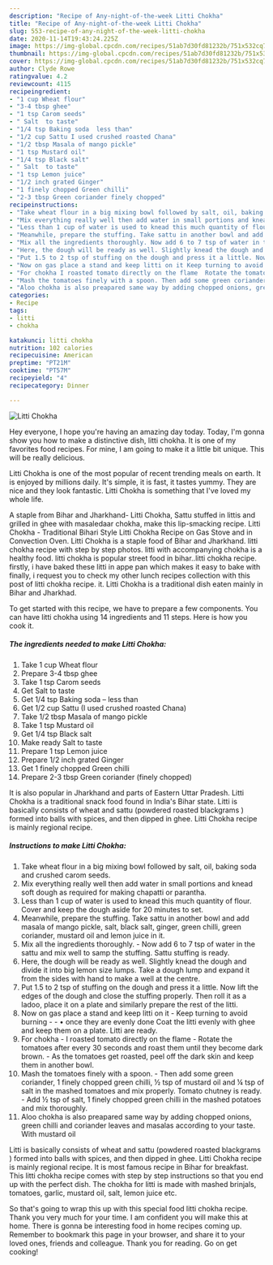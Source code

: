 ```yaml
---
description: "Recipe of Any-night-of-the-week Litti Chokha"
title: "Recipe of Any-night-of-the-week Litti Chokha"
slug: 553-recipe-of-any-night-of-the-week-litti-chokha
date: 2020-11-14T19:43:24.225Z
image: https://img-global.cpcdn.com/recipes/51ab7d30fd81232b/751x532cq70/litti-chokha-recipe-main-photo.jpg
thumbnail: https://img-global.cpcdn.com/recipes/51ab7d30fd81232b/751x532cq70/litti-chokha-recipe-main-photo.jpg
cover: https://img-global.cpcdn.com/recipes/51ab7d30fd81232b/751x532cq70/litti-chokha-recipe-main-photo.jpg
author: Clyde Rowe
ratingvalue: 4.2
reviewcount: 4115
recipeingredient:
- "1 cup Wheat flour"
- "3-4 tbsp ghee"
- "1 tsp Carom seeds"
- " Salt  to taste"
- "1/4 tsp Baking soda  less than"
- "1/2 cup Sattu I used crushed roasted Chana"
- "1/2 tbsp Masala of mango pickle"
- "1 tsp Mustard oil"
- "1/4 tsp Black salt"
- " Salt  to taste"
- "1 tsp Lemon juice"
- "1/2 inch grated Ginger"
- "1 finely chopped Green chilli"
- "2-3 tbsp Green coriander finely chopped"
recipeinstructions:
- "Take wheat flour in a big mixing bowl followed by salt, oil, baking soda and crushed carom seeds."
- "Mix everything really well then add water in small portions and knead soft dough as required for making chapatti or parantha."
- "Less than 1 cup of water is used to knead this much quantity of flour. Cover and keep the dough aside for 20 minutes to set."
- "Meanwhile, prepare the stuffing. Take sattu in another bowl and add masala of mango pickle, salt, black salt, ginger, green chilli, green coriander, mustard oil and lemon juice in it."
- "Mix all the ingredients thoroughly. Now add 6 to 7 tsp of water in the sattu and mix well to samp the stuffing. Sattu stuffing is ready."
- "Here, the dough will be ready as well. Slightly knead the dough and divide it into big lemon size lumps. Take a dough lump and expand it from the sides with hand to make a well at the centre."
- "Put 1.5 to 2 tsp of stuffing on the dough and press it a little. Now lift the edges of the dough and close the stuffing properly. Then roll it as a ladoo, place it on a plate and similarly prepare the rest of the litti."
- "Now on gas place a stand and keep litti on it Keep turning to avoid burning   • once they are evenly done Coat the litti evenly with ghee and keep them on a plate. Litti are ready."
- "For chokha I roasted tomato directly on the flame  Rotate the tomatoes after every 30 seconds and roast them until they become dark brown. As the tomatoes get roasted, peel off the dark skin and keep them in another bowl."
- "Mash the tomatoes finely with a spoon. Then add some green coriander, 1 finely chopped green chilli, ½ tsp of mustard oil and ¼ tsp of salt in the mashed tomatoes and mix properly. Tomato chutney is ready. Add ½ tsp of salt, 1 finely chopped green chilli in the mashed potatoes and mix thoroughly."
- "Aloo chokha is also preapared same way by adding chopped onions, green chilli and coriander leaves and masalas according to your taste. With mustard oil"
categories:
- Recipe
tags:
- litti
- chokha

katakunci: litti chokha 
nutrition: 102 calories
recipecuisine: American
preptime: "PT21M"
cooktime: "PT57M"
recipeyield: "4"
recipecategory: Dinner

---
```



![Litti Chokha](https://img-global.cpcdn.com/recipes/51ab7d30fd81232b/751x532cq70/litti-chokha-recipe-main-photo.jpg)

Hey everyone, I hope you're having an amazing day today. Today, I'm gonna show you how to make a distinctive dish, litti chokha. It is one of my favorites food recipes. For mine, I am going to make it a little bit unique. This will be really delicious.

Litti Chokha is one of the most popular of recent trending meals on earth. It is enjoyed by millions daily. It's simple, it is fast, it tastes yummy. They are nice and they look fantastic. Litti Chokha is something that I've loved my whole life.

A staple from Bihar and Jharkhand- Litti Chokha, Sattu stuffed in littis and grilled in ghee with masaledaar chokha, make this lip-smacking recipe. Litti Chokha - Traditional Bihari Style Litti Chokha Recipe on Gas Stove and in Convection Oven. Litti Chokha is a staple food of Bihar and Jharkhand. litti chokha recipe with step by step photos. litti with accompanying chokha is a healthy food. litti chokha is popular street food in bihar..litti chokha recipe. firstly, i have baked these litti in appe pan which makes it easy to bake with finally, i request you to check my other lunch recipes collection with this post of litti chokha recipe. it. Litti Chokha is a traditional dish eaten mainly in Bihar and Jharkhad.


To get started with this recipe, we have to prepare a few components. You can have litti chokha using 14 ingredients and 11 steps. Here is how you cook it.

<!--inarticleads1-->

##### The ingredients needed to make Litti Chokha:

1. Take 1 cup Wheat flour
1. Prepare 3-4 tbsp ghee
1. Take 1 tsp Carom seeds
1. Get  Salt  to taste
1. Get 1/4 tsp Baking soda – less than
1. Get 1/2 cup Sattu (I used crushed roasted Chana)
1. Take 1/2 tbsp Masala of mango pickle
1. Take 1 tsp Mustard oil
1. Get 1/4 tsp Black salt
1. Make ready  Salt  to taste
1. Prepare 1 tsp Lemon juice
1. Prepare 1/2 inch grated Ginger
1. Get 1 finely chopped Green chilli
1. Prepare 2-3 tbsp Green coriander (finely chopped)


It is also popular in Jharkhand and parts of Eastern Uttar Pradesh. Litti Chokha is a traditional snack food found in India&#39;s Bihar state. Litti is basically consists of wheat and sattu (powdered roasted blackgrams ) formed into balls with spices, and then dipped in ghee. Litti Chokha recipe is mainly regional recipe. 

<!--inarticleads2-->

##### Instructions to make Litti Chokha:

1. Take wheat flour in a big mixing bowl followed by salt, oil, baking soda and crushed carom seeds.
1. Mix everything really well then add water in small portions and knead soft dough as required for making chapatti or parantha.
1. Less than 1 cup of water is used to knead this much quantity of flour. Cover and keep the dough aside for 20 minutes to set.
1. Meanwhile, prepare the stuffing. Take sattu in another bowl and add masala of mango pickle, salt, black salt, ginger, green chilli, green coriander, mustard oil and lemon juice in it.
1. Mix all the ingredients thoroughly. - Now add 6 to 7 tsp of water in the sattu and mix well to samp the stuffing. Sattu stuffing is ready.
1. Here, the dough will be ready as well. Slightly knead the dough and divide it into big lemon size lumps. Take a dough lump and expand it from the sides with hand to make a well at the centre.
1. Put 1.5 to 2 tsp of stuffing on the dough and press it a little. Now lift the edges of the dough and close the stuffing properly. Then roll it as a ladoo, place it on a plate and similarly prepare the rest of the litti.
1. Now on gas place a stand and keep litti on it - Keep turning to avoid burning  -  - • once they are evenly done Coat the litti evenly with ghee and keep them on a plate. Litti are ready.
1. For chokha - I roasted tomato directly on the flame  - Rotate the tomatoes after every 30 seconds and roast them until they become dark brown. - As the tomatoes get roasted, peel off the dark skin and keep them in another bowl.
1. Mash the tomatoes finely with a spoon. - Then add some green coriander, 1 finely chopped green chilli, ½ tsp of mustard oil and ¼ tsp of salt in the mashed tomatoes and mix properly. Tomato chutney is ready. - Add ½ tsp of salt, 1 finely chopped green chilli in the mashed potatoes and mix thoroughly.
1. Aloo chokha is also preapared same way by adding chopped onions, green chilli and coriander leaves and masalas according to your taste. With mustard oil


Litti is basically consists of wheat and sattu (powdered roasted blackgrams ) formed into balls with spices, and then dipped in ghee. Litti Chokha recipe is mainly regional recipe. It is most famous recipe in Bihar for breakfast. This litti chokha recipe comes with step by step instructions so that you end up with the perfect dish. The chokha for litti is made with mashed brinjals, tomatoes, garlic, mustard oil, salt, lemon juice etc. 

So that's going to wrap this up with this special food litti chokha recipe. Thank you very much for your time. I am confident you will make this at home. There is gonna be interesting food in home recipes coming up. Remember to bookmark this page in your browser, and share it to your loved ones, friends and colleague. Thank you for reading. Go on get cooking!
